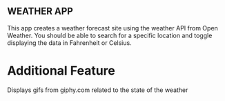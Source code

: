 ## WEATHER APP

This app creates a weather forecast site using the weather API from Open Weather.
You should be able to search for a specific location and toggle displaying the data in Fahrenheit or Celsius.

# Additional Feature

Displays gifs from giphy.com related to the state of the weather
